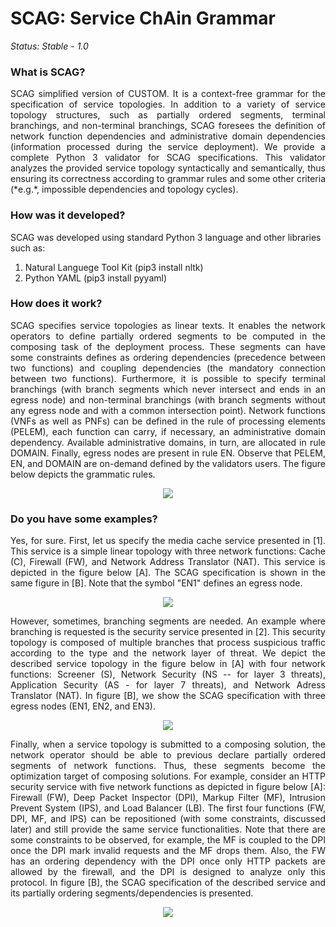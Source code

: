 SCAG: Service ChAin Grammar
========================================================

*Status: Stable - 1.0*

### What is SCAG?

<p align="justify">SCAG simplified version of CUSTOM. It is a context-free grammar for the specification of service topologies. In addition to a variety of service topology structures, such as partially ordered segments, terminal branchings, and non-terminal branchings, SCAG foresees the definition of network function dependencies and administrative domain dependencies (information processed during the service deployment). We provide a complete Python 3 validator for SCAG specifications. This validator analyzes the provided service topology syntactically and semantically, thus ensuring its correctness according to grammar rules and some other criteria (*e.g.*, impossible dependencies and topology cycles).</p>

### How was it developed?

SCAG was developed using standard Python 3 language and other libraries such as:<br/>
1. Natural Languege Tool Kit (pip3 install nltk)<br/>
2. Python YAML (pip3 install pyyaml)

### How does it work?

<p align="justify">SCAG specifies service topologies as linear texts. It enables the network operators to define partially ordered segments to be computed in the composing task of the deployment process. These segments can have some constraints defines as ordering dependencies (precedence between two functions) and coupling dependencies (the mandatory connection between two functions). Furthermore, it is possible to specify terminal branchings (with branch segments which never intersect and ends in an egress node) and non-terminal branchings (with branch segments without any egress node and with a common intersection point). Network functions (VNFs as well as PNFs) can be defined in the rule of processing elements (PELEM), each function can carry, if necessary, an administrative domain dependency. Available administrative domains, in turn, are allocated in rule DOMAIN. Finally, egress nodes are present in rule EN. Observe that PELEM, EN, and DOMAIN are on-demand defined by the validators users. The figure below depicts the grammatic rules.</p>

<p align="center">
  <img src="http://www.inf.ufpr.br/vfgarcia/hosting/SCAG.png">
</p>

### Do you have some examples?

<p align="justify">Yes, for sure. First, let us specify the media cache service presented in [1]. This service is a simple linear topology with three network functions: Cache (C), Firewall (FW), and Network Address Translator (NAT). This service is depicted in the figure below [A]. The SCAG specification is shown in the same figure in [B]. Note that the symbol "EN1" defines an egress node.</p>

<p align="center">
  <img src="http://www.inf.ufpr.br/vfgarcia/hosting/MS.png">
</p>

<p align="justify">However, sometimes, branching segments are needed. An example where branching is requested is the security service presented in [2]. This security topology is composed of multiple branches that process suspicious traffic according to the type and the network layer of threat. We depict the described service topology in the figure below in [A] with four network functions: Screener (S), Network Security (NS -- for layer 3 threats), Application Security (AS - for layer 7 threats), and Network Adress Translator (NAT). In figure [B], we show the SCAG specification with three egress nodes (EN1, EN2, and EN3).</p>

<p align="center">
  <img src="http://www.inf.ufpr.br/vfgarcia/hosting/SS.png">
</p>

<p align="justify">Finally, when a service topology is submitted to a composing solution, the network operator should be able to previous declare partially ordered segments of network functions. Thus, these segments become the optimization target of composing solutions. For example, consider an HTTP security service with five network functions as depicted in figure below [A]: Firewall (FW), Deep Packet Inspector (DPI), Markup Filter (MF), Intrusion Prevent System (IPS), and Load Balancer (LB). The first four functions (FW, DPI, MF, and IPS) can be repositioned (with some constraints, discussed later) and still provide the same service functionalities. Note that there are some constraints to be observed, for example, the MF is coupled to the DPI once the DPI mark invalid requests and the MF drops them. Also, the FW has an ordering dependency with the DPI once only HTTP packets are allowed by the firewall, and the DPI is designed to analyze only this protocol. In figure [B], the SCAG specification of the described service and its partially ordering segments/dependencies is presented.</p>

<p align="center">
  <img src="http://www.inf.ufpr.br/vfgarcia/hosting/HSS.png">
</p>
